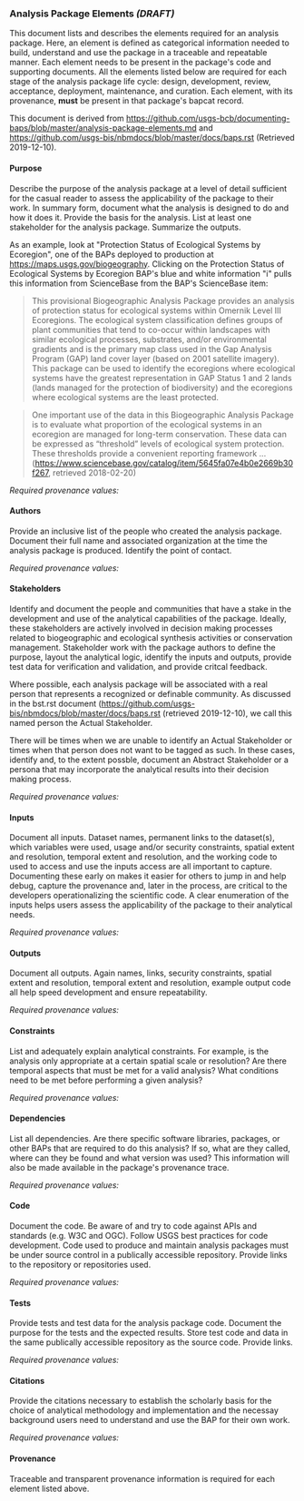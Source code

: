 ### Analysis Package Elements _(DRAFT)_
This document lists and describes the elements required for an analysis package. Here, an element is defined as categorical information needed to build, understand and use the package in a traceable and repeatable manner. Each element needs to be present in the package's code and supporting documents. All the elements listed below are required for each stage of the analysis package life cycle: design, development, review, acceptance, deployment, maintenance, and curation. Each element, with its provenance, **must** be present in that package's bapcat record.

This document is derived from <https://github.com/usgs-bcb/documenting-baps/blob/master/analysis-package-elements.md> and <https://github.com/usgs-bis/nbmdocs/blob/master/docs/baps.rst> (Retrieved 2019-12-10).

#### Purpose
Describe the purpose of the analysis package at a level of detail sufficient for the casual reader to assess the applicability of the package to their work. In summary form, document what the analysis is designed to do and how it does it. Provide the basis for the analysis. List at least one stakeholder for the analysis package. Summarize the outputs.

As an example, look at "Protection Status of Ecological Systems by Ecoregion", one of the BAPs deployed to production at <https://maps.usgs.gov/biogeography>. Clicking on the Protection Status of Ecological Systems by Ecoregion BAP's blue and white information "i" pulls this information from ScienceBase from the BAP's ScienceBase item:
> This provisional Biogeographic Analysis Package provides an analysis of protection status for ecological systems within Omernik Level III Ecoregions.  The ecological system classification defines groups of plant communities that tend to co-occur within landscapes with similar ecological processes, substrates, and/or environmental gradients and is the primary map class used in the Gap Analysis Program (GAP) land cover layer (based on 2001 satellite imagery).  This package can be used to identify the ecoregions where ecological systems have the greatest representation in GAP Status 1 and 2 lands (lands managed for the protection of biodiversity) and the ecoregions where ecological systems are the least protected.

> One important use of the data in this Biogeographic Analysis Package is to evaluate what proportion of the ecological systems in an ecoregion are managed for long-term conservation. These data can be expressed as “threshold” levels of ecological system protection. These thresholds provide a convenient reporting framework ... (<https://www.sciencebase.gov/catalog/item/5645fa07e4b0e2669b30f267>, retrieved 2018-02-20)

*Required provenance values:*

#### Authors
Provide an inclusive list of the people who created the analysis package. Document their full name and associated organization at the time the analysis package is produced. Identify the point of contact.

*Required provenance values:*

#### Stakeholders
Identify and document the people and communities that have a stake in the development and use of the analytical capabilities of the package. Ideally, these stakeholders are actively involved in decision making processes related to biogeographic and ecological synthesis activities or conservation management. Stakeholder work with the package authors to define the purpose, layout the analytical logic, identify the inputs and outputs, provide test data for verification and validation, and provide critcal feedback.

Where possible, each analysis package will be associated with a real person that represents a recognized or definable community. As discussed in the bst.rst document (<https://github.com/usgs-bis/nbmdocs/blob/master/docs/baps.rst> (retrieved 2019-12-10), we call this named person the Actual Stakeholder.

There will be times when we are unable to identify an Actual Stakeholder or times when that person does not want to be tagged as such. In these  cases, identify and, to the extent possble, document an Abstract Stakeholder or a persona that may incorporate the analytical results into their decision making process.

*Required provenance values:*

#### Inputs
Document all inputs. Dataset names, permanent links to the dataset(s), which variables were used, usage and/or security constraints, spatial extent and resolution, temporal extent and resolution, and the working code to used to access and use the inputs access are all important to capture. Documenting these early on makes it easier for others to jump in and help debug, capture the provenance and, later in the process, are critical to the developers operationalizing the scientific code. A clear enumeration of the inputs helps users assess the applicability of the package to their analytical needs.

*Required provenance values:*

#### Outputs
Document all outputs. Again names, links, security constraints, spatial extent and resolution, temporal extent and resolution, example output code all help speed development and ensure repeatability.

*Required provenance values:*

#### Constraints
List and adequately explain analytical constraints. For example, is the analysis only appropriate at a certain spatial scale or resolution? Are there temporal aspects that must be met for a valid analysis? What conditions need to be met before performing a given analysis?

*Required provenance values:*

#### Dependencies
List all dependencies. Are there specific software libraries, packages, or other BAPs that are required to do this analysis? If so, what are they called, where can they be found and what version was used? This information will also be made available in the package's provenance trace.

*Required provenance values:*

#### Code
Document the code. Be aware of and try to code against APIs and standards (e.g. W3C and OGC). Follow USGS best practices for code development. Code used to produce and maintain analysis packages must be under source control in a publically accessible repository. Provide links to the repository or repositories used.

*Required provenance values:*

#### Tests
Provide tests and test data for the analysis package code. Document the purpose for the tests and the expected results. Store test code and data in the same publically accessible repository as the source code. Provide links.

*Required provenance values:*

#### Citations
Provide the citations necessary to establish the scholarly basis for the choice of analytical methodology and implementation and the necessay background users need to understand and use the BAP for their own work.

*Required provenance values:*

#### Provenance
Traceable and transparent provenance information is required for each element listed above.
